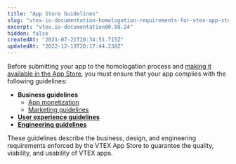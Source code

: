 ```yaml
---
title: "App Store Guidelines"
slug: "vtex-io-documentation-homologation-requirements-for-vtex-app-store"
excerpt: "vtex.io-documentation@0.88.24"
hidden: false
createdAt: "2021-07-21T20:34:51.715Z"
updatedAt: "2022-12-13T20:17:44.238Z"
---
```

Before submitting your app to the homologation process and [making it available in the App Store](https://developers.vtex.com/vtex-developer-docs/docs/vtex-io-documentation-10-making-your-app-publicly-available#submitting-your-app-to-the-vtex-app-store), you must ensure that your app complies with the following guidelines:

- **Business guidelines**
  - [App monetization](https://developers.vtex.com/vtex-developer-docs/docs/vtex-io-documentation-business-guidelines-app-monetization)
  - [Marketing guidelines](https://developers.vtex.com/vtex-developer-docs/docs/vtex-io-documentation-business-guidelines-marketing-assets)
- [**User experience guidelines**](https://developers.vtex.com/vtex-developer-docs/docs/vtex-io-documentation-design-guidelines)
- [**Engineering guidelines**](https://developers.vtex.com/vtex-developer-docs/docs/vtex-io-documentation-engineering-guidelines)

These guidelines describe the business, design, and engineering requirements enforced by the VTEX App Store to guarantee the quality, viability, and usability of VTEX apps.
